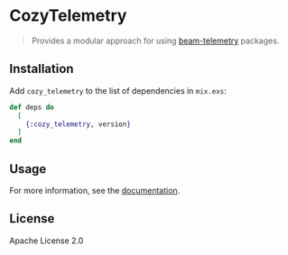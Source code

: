 # CozyTelemetry

> Provides a modular approach for using [beam-telemetry](https://github.com/beam-telemetry) packages.

## Installation

Add `cozy_telemetry` to the list of dependencies in `mix.exs`:

```elixir
def deps do
  [
    {:cozy_telemetry, version}
  ]
end
```

## Usage

For more information, see the [documentation](https://hexdocs.pm/cozy_telemetry/CozyTelemetry.html).

## License

Apache License 2.0
